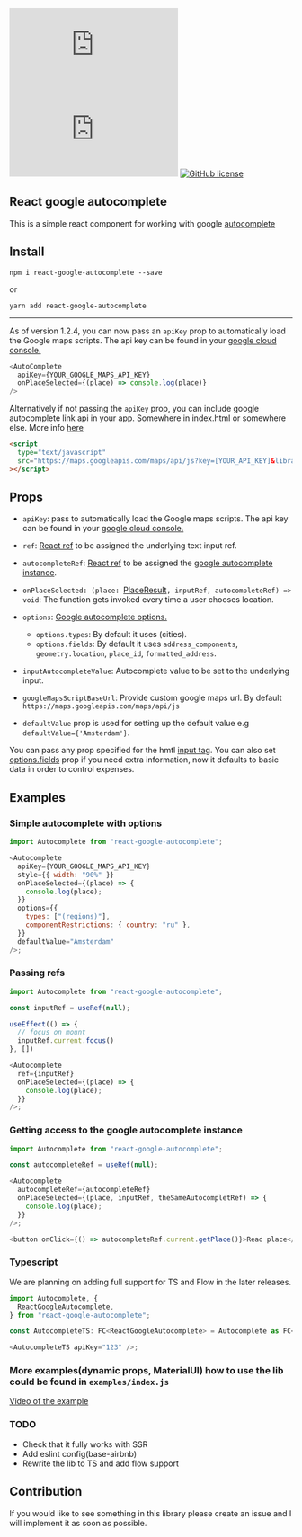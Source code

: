![](https://img.badgesize.io/ErrorPro/react-google-autocomplete/master/lib/index.js?compression=gzip&label=gzip)
![](https://img.badgesize.io/ErrorPro/react-google-autocomplete/master/lib/index.js?compression=brotli&label=brotli)
[![GitHub license](https://img.shields.io/github/license/Naereen/StrapDown.js.svg)](https://GitHub.com/ErrorPro/react-google-autocomplete/master/LICENSE)

## React google autocomplete

This is a simple react component for working with google [autocomplete](https://developers.google.com/maps/documentation/javascript/examples/places-autocomplete)

## Install

`npm i react-google-autocomplete --save`

or

`yarn add react-google-autocomplete`

<hr>

As of version 1.2.4, you can now pass an `apiKey` prop to automatically load the Google maps scripts. The api key can be found in your [google cloud console.](https://developers.google.com/maps/documentation/javascript/get-api-key)

```js
<AutoComplete
  apiKey={YOUR_GOOGLE_MAPS_API_KEY}
  onPlaceSelected={(place) => console.log(place)}
/>
```

Alternatively if not passing the `apiKey` prop, you can include google autocomplete link api in your app. Somewhere in index.html or somewhere else. More info [here](https://developers.google.com/maps/documentation/places/web-service/autocomplete)

```html
<script
  type="text/javascript"
  src="https://maps.googleapis.com/maps/api/js?key=[YOUR_API_KEY]&libraries=places"
></script>
```

## Props

- `apiKey`: pass to automatically load the Google maps scripts. The api key can be found in your [google cloud console.](https://developers.google.com/maps/documentation/javascript/get-api-key)

- `ref`: [React ref](https://reactjs.org/docs/hooks-reference.html#useref) to be assigned the underlying text input ref.

- `autocompleteRef`: [React ref](https://reactjs.org/docs/hooks-reference.html#useref) to be assigned the [google autocomplete instance](https://developers.google.com/maps/documentation/javascript/reference/places-widget#Autocomplete).

- `onPlaceSelected: (place: `[PlaceResult](https://developers.google.com/maps/documentation/javascript/reference/places-service#PlaceResult)`, inputRef, autocompleteRef) => void`: The function gets invoked every time a user chooses location.

- `options`: [Google autocomplete options.](https://developers.google.com/maps/documentation/javascript/reference/places-widget#AutocompleteOptions)

  - `options.types`: By default it uses (cities).
  - `options.fields`: By default it uses `address_components`, `geometry.location`, `place_id`, `formatted_address`.

- `inputAutocompleteValue`: Autocomplete value to be set to the underlying input.

- `googleMapsScriptBaseUrl`: Provide custom google maps url. By default `https://maps.googleapis.com/maps/api/js`

- `defaultValue` prop is used for setting up the default value e.g `defaultValue={'Amsterdam'}`.

You can pass any prop specified for the hmtl [input tag](https://www.w3schools.com/tags/tag_input.asp). You can also set [options.fields](https://developers.google.com/maps/documentation/javascript/reference/places-service#PlaceResult) prop if you need extra information, now it defaults to basic data in order to control expenses.

## Examples

### Simple autocomplete with options

```js
import Autocomplete from "react-google-autocomplete";

<Autocomplete
  apiKey={YOUR_GOOGLE_MAPS_API_KEY}
  style={{ width: "90%" }}
  onPlaceSelected={(place) => {
    console.log(place);
  }}
  options={{
    types: ["(regions)"],
    componentRestrictions: { country: "ru" },
  }}
  defaultValue="Amsterdam"
/>;
```

### Passing refs

```js
import Autocomplete from "react-google-autocomplete";

const inputRef = useRef(null);

useEffect(() => {
  // focus on mount
  inputRef.current.focus()
}, [])

<Autocomplete
  ref={inputRef}
  onPlaceSelected={(place) => {
    console.log(place);
  }}
/>;

```

### Getting access to the google autocomplete instance

```js
import Autocomplete from "react-google-autocomplete";

const autocompleteRef = useRef(null);

<Autocomplete
  autocompleteRef={autocompleteRef}
  onPlaceSelected={(place, inputRef, theSameAutocompletRef) => {
    console.log(place);
  }}
/>;

<button onClick={() => autocompleteRef.current.getPlace()}>Read place</button>;
```

### Typescript

We are planning on adding full support for TS and Flow in the later releases.

```ts
import Autocomplete, {
  ReactGoogleAutocomplete,
} from "react-google-autocomplete";

const AutocompleteTS: FC<ReactGoogleAutocomplete> = Autocomplete as FC<ReactGoogleAutocomplete>;

<AutocompleteTS apiKey="123" />;
```

### More examples(dynamic props, MaterialUI) how to use the lib could be found in `examples/index.js`

[Video of the example](https://api.monosnap.com/file/download?id=vIjRwTxVyMj0Sd2Gjhsfie2SPk1y4l)

### TODO

- Check that it fully works with SSR
- Add eslint config(base-airbnb)
- Rewrite the lib to TS and add flow support

## Contribution

If you would like to see something in this library please create an issue and I will implement it as soon as possible.
